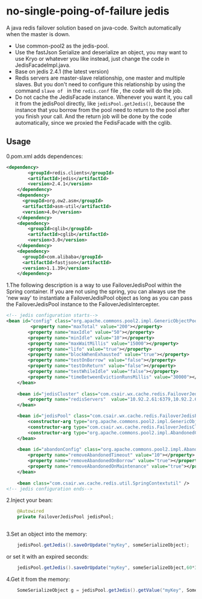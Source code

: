 no-single-poing-of-failure jedis
=========

A java redis failover solution based on java-code. Switch automatically when the master is down.
* Use common-pool2 as the jedis-pool.
* Use the fastJson  Serialize and deserialize an object, you may want to use Kryo or whatever you like instead, just change the code in JedisFacadeImpl.java.
* Base on jedis 2.4.1 (the latest version)
* Redis servers are master-slave relationship, one master and multiple slaves. But you don't need to configure this relationship by using the command ```slave of ``` in the ```redis.conf``` file , the code will do the job.
* Do not cache the JedisFacade instance. Whenever you want it, you call it from the jedisPool directly, like ```jedisPool.getJedis()```, because the instance that you borrow from the pool need to return to the pool after you finish your call. And the return job will be done by the code automatically, since we proxied the FedisFacade with the cglib.

Usage
----
0.pom.xml adds dependences:
```xml
<dependency>  
        <groupId>redis.clients</groupId>  
        <artifactId>jedis</artifactId>  
        <version>2.4.1</version>  
    </dependency>  
    <dependency>  
      <groupId>org.ow2.asm</groupId>  
      <artifactId>asm-util</artifactId>  
      <version>4.0</version>  
    </dependency>  
    <dependency>  
        <groupId>cglib</groupId>  
        <artifactId>cglib</artifactId>  
        <version>3.0</version>  
    </dependency>  
	<dependency>
	  <groupId>com.alibaba</groupId>
	  <artifactId>fastjson</artifactId>
	  <version>1.1.39</version>
	</dependency>
```

1.The following description is a way to use FailoverJedisPool within the Spring container. If you are not using the spring, you can always use the 'new way' to instantiate a FailoverJedisPool object as long as you can pass the FailoverJedisPool instance to the FailoverJedisIntercepter.

```xml
<!-- jedis configuration starts-->
<bean id="config" class="org.apache.commons.pool2.impl.GenericObjectPoolConfig">
         <property name="maxTotal" value="200"></property>  
        <property name="maxIdle" value="50"></property> 
        <property name="minIdle" value="10"></property> 
        <property name="maxWaitMillis" value="15000"></property>  
        <property name="lifo" value="true"></property>
        <property name="blockWhenExhausted" value="true"></property>
        <property name="testOnBorrow" value="false"></property>
        <property name="testOnReturn" value="false"></property>
        <property name="testWhileIdle" value="false"></property>
        <property name="timeBetweenEvictionRunsMillis" value="30000"></property>
 	</bean>
 	
    <bean id="jedisCluster" class="com.csair.wx.cache.redis.FailoverJedisCluster" init-method="init">
    	<property name="redisServers"  value="10.92.2.61:6379,10.92.2.60:6379" />
    </bean>

    <bean id="jedisPool" class="com.csair.wx.cache.redis.FailoverJedisPool">
    	<constructor-arg type="org.apache.commons.pool2.impl.GenericObjectPoolConfig" ref="config" />
    	<constructor-arg type="com.csair.wx.cache.redis.FailoverJedisCluster" ref="jedisCluster" />
    	<constructor-arg type="org.apache.commons.pool2.impl.AbandonedConfig" ref="abandonConfig" />
    </bean>
    
    <bean id="abandonConfig" class="org.apache.commons.pool2.impl.AbandonedConfig">
		<property name="removeAbandonedTimeout" value="10"></property>
		<property name="removeAbandonedOnBorrow" value="true"></property>
		<property name="removeAbandonedOnMaintenance" value="true"></property>
	</bean>
	
    <bean class="com.csair.wx.cache.redis.util.SpringContextutil" />
<!-- jedis configuration ends-->
```

2.Inject your bean:
```java
    @Autowired
	private FailoverJedisPool jedisPool;
    
```

3.Set an object into the memory:
```java
    jedisPool.getJedis().saveOrUpdate("myKey", someSerializeObject);
```
or set it with an expired seconds:
```java
    jedisPool.getJedis().saveOrUpdate("myKey", someSerializeObject,60*30);
```

4.Get it from the memory:
```java
    SomeSerializeObject g = jedisPool.getJedis().getValue("myKey", SomeSerializeObject.class);
```
